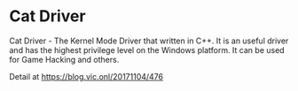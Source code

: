 # Cat Driver
Cat Driver - The Kernel Mode Driver that written in C++. It is an useful driver and has the highest privilege level on the Windows platform. It can be used for Game Hacking and others.

Detail at https://blog.vic.onl/20171104/476

